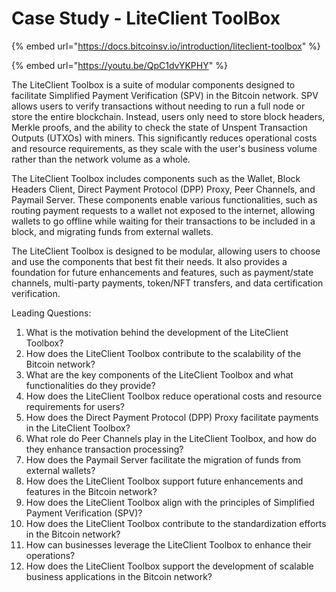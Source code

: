 # Case Study - LiteClient ToolBox

{% embed url="https://docs.bitcoinsv.io/introduction/liteclient-toolbox" %}

{% embed url="https://youtu.be/QpC1dvYKPHY" %}

The LiteClient Toolbox is a suite of modular components designed to facilitate Simplified Payment Verification (SPV) in the Bitcoin network. SPV allows users to verify transactions without needing to run a full node or store the entire blockchain. Instead, users only need to store block headers, Merkle proofs, and the ability to check the state of Unspent Transaction Outputs (UTXOs) with miners. This significantly reduces operational costs and resource requirements, as they scale with the user's business volume rather than the network volume as a whole.

The LiteClient Toolbox includes components such as the Wallet, Block Headers Client, Direct Payment Protocol (DPP) Proxy, Peer Channels, and Paymail Server. These components enable various functionalities, such as routing payment requests to a wallet not exposed to the internet, allowing wallets to go offline while waiting for their transactions to be included in a block, and migrating funds from external wallets.

The LiteClient Toolbox is designed to be modular, allowing users to choose and use the components that best fit their needs. It also provides a foundation for future enhancements and features, such as payment/state channels, multi-party payments, token/NFT transfers, and data certification verification.

Leading Questions:

1. What is the motivation behind the development of the LiteClient Toolbox?
2. How does the LiteClient Toolbox contribute to the scalability of the Bitcoin network?
3. What are the key components of the LiteClient Toolbox and what functionalities do they provide?
4. How does the LiteClient Toolbox reduce operational costs and resource requirements for users?
5. How does the Direct Payment Protocol (DPP) Proxy facilitate payments in the LiteClient Toolbox?
6. What role do Peer Channels play in the LiteClient Toolbox, and how do they enhance transaction processing?
7. How does the Paymail Server facilitate the migration of funds from external wallets?
8. How does the LiteClient Toolbox support future enhancements and features in the Bitcoin network?
9. How does the LiteClient Toolbox align with the principles of Simplified Payment Verification (SPV)?
10. How does the LiteClient Toolbox contribute to the standardization efforts in the Bitcoin network?
11. How can businesses leverage the LiteClient Toolbox to enhance their operations?
12. How does the LiteClient Toolbox support the development of scalable business applications in the Bitcoin network?
